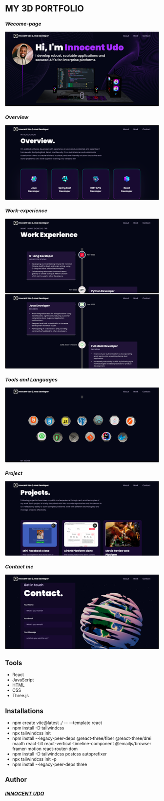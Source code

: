 # MY 3D PORTFOLIO
### ___Wecome-page___
<img src="https://github.com/Innocentsax/Innocentsax/blob/main/InnocentUdo_portfolio.png">

### ___Overview___
<img src="https://github.com/Innocentsax/Innocentsax/blob/main/Overview_page.png">

### ___Work-experience___
<img src="https://github.com/Innocentsax/Innocentsax/blob/main/Work_Expericenc_page.png">
<img src="https://github.com/Innocentsax/Innocentsax/blob/main/Work_exp2.png">

### ___Tools and Languages___
<img src="https://github.com/Innocentsax/Innocentsax/blob/main/Tools_and_Languages.png">

### ___Project___
<img src="https://github.com/Innocentsax/Innocentsax/blob/main/Projects.png">

### ___Contact me___
<img src="https://github.com/Innocentsax/Innocentsax/blob/main/Contacts_Me.png">



## Tools
+ React
+ JavaScript
+ HTML
+ CSS
+ Three.js

## Installations
+ npm create vite@latest ./ -- --template react
+ npm install -D tailwindcss  
+ npx tailwindcss init  
+ npm install --legacy-peer-deps @react-three/fiber @react-three/drei maath react-tilt react-vertical-timeline-component @emailjs/browser framer-motion react-router-dom
+ npm install -D tailwindcss postcss autoprefixer
+ npx tailwindcss init -p
+ npm install --legacy-peer-deps three

## Author
### ___[INNOCENT UDO](https://innocentudo.netlify.app/)___
